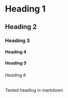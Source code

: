 # Heading 1
## Heading 2
### Heading 3
#### Heading 4
##### Heading 5
###### Heading 6
Tested heading in markdown
